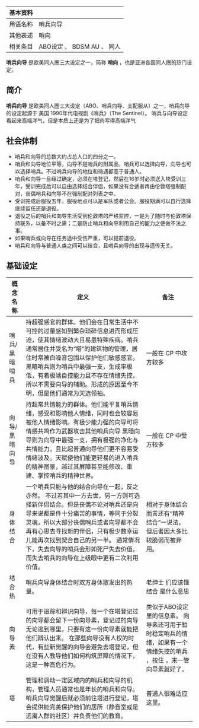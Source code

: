 |  **基本资料**  ||
|---|---|
|用语名称  |  哨兵向导   |
|其他表述  |  哨向   |
|相关条目  |  ABO设定  、  BDSM AU  、  同人   |
  
**哨兵向导** 是欧美同人圈三大设定之一，简称 **哨向** ，也是亚洲各国同人圈的热门设定。

##  简介

**哨兵向导** 是欧美同人圈三大设定（ABO、哨兵向导、支配服从）之一，哨兵向导的设定起源于  美国  1990年代电视剧《哨兵》（The
Sentinel）。  哨兵与向导设定看起来高端洋气，但是本质上还是为了把肉写得高端洋气

##  社会体制

  * 哨兵和向导的总数大约占总人口的四分之一。 
  * 哨兵和向导地位平等，向导不是哨兵的附属品，哨兵可以选择向导，向导也可以选择哨兵。不过哨兵向导的地位和待遇都高于普通人。 
  * 哨兵和向导一旦经过确定，必须在塔登记，然后在16岁时必须送入塔受训三年，受训完成后可以自由选择结合伴侣，如果没有合适者再由伦敦塔强制配对，丧偶哨兵和向导不在强制配对列表之中。 
  * 受训完成后服役五年，服役地点可以是军队或者公会。服役期满可以自行选择继续留任还是退役。 
  * 退役之后的哨兵和向导生活受到伦敦塔的严格监控，一是为了随时与伦敦塔保持联系，以备不时之需；二是防止哨兵和向导利用自己的能力之便做不法之事。 
  * 如果哨兵或向导在任务途中受伤严重，可以提前退役。 
  * 哨兵和向导与普通人类之间可以结合，且哨兵向导的出现与遗传无关。 

##  基础设定

|  概念名称  |  定义  |  备注   
---|---|---  
哨兵/黑暗哨兵  |  持超强感官的群体。他们会在日常生活中不可控的过量感知到繁杂琐碎信息进而形成压迫，使其情绪波动大且易患特殊疾病。哨兵通常居住并受名为“塔”的建筑物的管理，居住时常被白噪音包围以保护他们敏感感官。  黑暗哨兵则为哨兵中最强一支，生成率极低，有着极端自控能力且不存在情绪失控，所以不需要向导的辅助。形成的原因至今不明，但是他们通常为天选领袖。  |  一般在  CP  中攻方较多   
向导/黑暗向导  |  持超常共情能力的群体。他们能平复哨兵情绪，感受和影响他人情绪，同时也会较容易被他人情绪影响。有极少能力强的向导可将情感共鸣作为武器攻击其他哨兵向导  黑暗向导则为向导中最强一支，拥有极强的净化与共情能力，且比起普通向导他们更不容易受情绪波及。天赋使他们能更轻易的进入哨兵的精神图景，越过其屏障甚至能修改、重建、掌控哨兵的精神世界。  |  一般在  CP  中受方较多   
身体结合  |  一个哨兵只能与他的结合向导在一起，反之亦然。  不过若其中一方去世，另一方则可选择新伴侣结合。但是丧偶不论对哨兵还是向导来说都是件十分痛苦的事情，等同于分裂灵魂，所以大部分丧偶哨兵或者向导都不会再有心思去寻找新的伴侣，只有极少数幸运儿能再次找到契合自己的另一半。  通常情况下，失去向导的哨兵会形如死尸失去价值，而失去哨兵的向导在上级眼中更有二次利用价值。  |  相对于身体结合而言还有“精神结合”一说法，但后者因大多比较脆弱而被弃用。   
结合热  |  哨兵向导身体结合时双方身体散发出的热量。  |  老绅士  们应该懂  结合  是什么意思   
向导素  |  可用于追踪和辨识向导，每一个在塔登记过的向导都会留下一份向导素，登记过的向导无论逃到哪里，只要有这一份向导素就能把他们辨认出来。  在那些向导没有人权的时代，有些新觉醒的向导会避免去塔登记，但在没有人教导他们如何构筑屏障的情况下，这是一种高危行为。  |  类似于ABO设定里的信息素。  向导素还可用于暂时稳定哨兵的情绪，如果有一个情绪失控的哨兵  ，按住  ，来一管向导素就好了。   
塔  |  管理和调动一定区域内的哨兵和向导的机构，管理人员通常也是年长的哨兵和向导。  哨兵向导觉醒后就必须前往塔进行登记，塔会提供能完美保护他们的居所（静音室或是远离人群的社区）并负责他们的教育。  |  普通人很难适应这里。 

